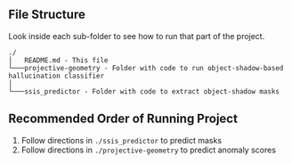 ## File Structure

Look inside each sub-folder to see how to run that part of the project.
```
./
│   README.md - This file
└───projective-geometry - Folder with code to run object-shadow-based hallucination classifier
│   
└───ssis_predictor - Folder with code to extract object-shadow masks
```

## Recommended Order of Running Project
1. Follow directions in `./ssis_predictor` to predict masks
2. Follow directions in `./projective-geometry` to predict anomaly scores
